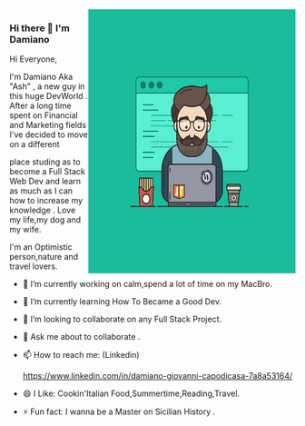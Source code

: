 <img align="right" src="https://github.com/AshRepartoFerramenta/AshRepartoFerramenta/blob/794f9906d88e7f808ce89e26580a031fd2e05b48/coder.jpg?raw=true" alt="Illustration of Damiano working at a conference with strange colours in background"  width=365px height=465px/>

### Hi there 👋 I'm Damiano 


Hi Everyone,

I'm Damiano Aka "Ash" , a new guy in this huge DevWorld . After a long time spent on Financial and Marketing fields I've decided to move on a different 

place studing as to become a Full Stack Web Dev and learn as much as I can how to increase my knowledge . Love my life,my dog and my wife.

I'm an Optimistic person,nature and travel lovers.

- 🔭 I’m currently working on calm,spend a lot of time on my MacBro.

- 🌱 I’m currently learning How To Became a Good Dev.

- 👯 I’m looking to collaborate on any Full Stack Project.

- 💬 Ask me about to collaborate .

- 📫 How to reach me: (Linkedin)

     https://www.linkedin.com/in/damiano-giovanni-capodicasa-7a8a53164/ 

- 😄 I Like: Cookin'Italian Food,Summertime,Reading,Travel.

- ⚡ Fun fact: I wanna be a Master on Sicilian History .
